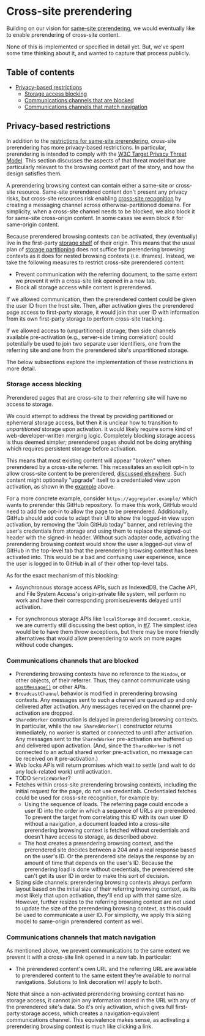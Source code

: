 # Cross-site prerendering

Building on our vision for [same-site prerendering](./prerendering-same-site.md), we would eventually like to enable prerendering of cross-site content.

None of this is implemented or specified in detail yet. But, we've spent some time thinking about it, and wanted to capture that process publicly.

<!-- START doctoc generated TOC please keep comment here to allow auto update -->
<!-- DON'T EDIT THIS SECTION, INSTEAD RE-RUN doctoc TO UPDATE -->
## Table of contents

- [Privacy-based restrictions](#privacy-based-restrictions)
  - [Storage access blocking](#storage-access-blocking)
  - [Communications channels that are blocked](#communications-channels-that-are-blocked)
  - [Communications channels that match navigation](#communications-channels-that-match-navigation)

<!-- END doctoc generated TOC please keep comment here to allow auto update -->

## Privacy-based restrictions

In addition to the [restrictions for same-site prerendering](./prerendering-same-site.md#restrictions), cross-site prerendering has more privacy-based restrictions. In particular, prerendering is intended to comply with the [W3C Target Privacy Threat Model](https://w3cping.github.io/privacy-threat-model/). This section discusses the aspects of that threat model that are particularly relevant to the browsing context part of the story, and how the design satisfies them.

A prerendering browsing context can contain either a same-site or cross-site resource. Same-site prerendered content don't present any privacy risks, but cross-site resources risk enabling [cross-site recognition](https://w3cping.github.io/privacy-threat-model/#model-cross-site-recognition) by creating a messaging channel across otherwise-partitioned domains. For simplicity, when a cross-site channel needs to be blocked, we also block it for same-site cross-origin content. In some cases we even block it for same-origin content.

Because prerendered browsing contexts can be activated, they (eventually) live in the first-party [storage shelf](https://storage.spec.whatwg.org/#storage-shelf) of their origin. This means that the usual plan of [storage partitioning](https://github.com/privacycg/storage-partitioning) does not suffice for prerendering browsing contexts as it does for nested browsing contexts (i.e. iframes). Instead, we take the following measures to restrict cross-site prerendered content:

- Prevent communication with the referring document, to the same extent we prevent it with a cross-site link opened in a new tab.
- Block all storage access while content is prerendered.

If we allowed communication, then the prerendered content could be given the user ID from the host site. Then, after activation gives the prerendered page access to first-party storage, it would join that user ID with information from its own first-party storage to perform cross-site tracking.

If we allowed access to (unpartitioned) storage, then side channels available pre-activation (e.g., server-side timing correlation) could potentially be used to join two separate user identifiers, one from the referring site and one from the prerendered site's unpartitioned storage.

The below subsections explore the implementation of these restrictions in more detail.

### Storage access blocking

Prerendered pages that are cross-site to their referring site will have no access to storage.

We could attempt to address the threat by providing partitioned or ephemeral storage access, but then it is unclear how to transition to _unpartitioned_ storage upon activation. It would likely require some kind of web-developer-written merging logic. Completely blocking storage access is thus deemed simpler; prerendered pages should not be doing anything which requires persistent storage before activation.

This means that most existing content will appear "broken" when prerendered by a cross-site referrer. This necessitates an explicit opt-in to allow cross-site content to be prerendered, [discussed elsewhere](./opt-in.md). Such content might optionally "upgrade" itself to a credentialed view upon activation, as shown in the [example](#example) above.

For a more concrete example, consider `https://aggregator.example/` which wants to prerender this GitHub repository. To make this work, GitHub would need to add the opt-in to allow the page to be prerendered. Additionally, GitHub should add code to adapt their UI to show the logged-in view upon activation, by removing the "Join GitHub today" banner, and retrieving the user's credentials from storage and using them to replace the signed-out header with the signed-in header. Without such adapter code, activating the prerendering browsing context would show the user a logged-out view of GitHub in the top-level tab that the prerendering browsing context has been activated into. This would be a bad and confusing user experience, since the user is logged in to GitHub in all of their other top-level tabs.

As for the exact mechanism of this blocking:

- Asynchronous storage access APIs, such as IndexedDB, the Cache API, and File System Access's origin-private file system, will perform no work and have their corresponding promises/events delayed until activation.

- For synchronous storage APIs like `localStorage` and `docuemnt.cookie`, we are currently still discussing the best option, in [#7](https://github.com/WICG/nav-speculation/issues/7). The simplest idea would be to have them throw exceptions, but there may be more friendly alternatives that would allow prerendering to work on more pages without code changes.

### Communications channels that are blocked

- Prerendering browsing contexts have no reference to the `Window`, or other objects, of their referrer. Thus, they cannot communicate using [`postMessage()`](https://developer.mozilla.org/en-US/docs/Web/API/Window/postMessage) or other APIs.
- `BroadcastChannel` behavior is modified in prerendering browsing contexts. Any messages sent to such a channel are queued up and only delivered after activation. Any messages received on the channel pre-activation are dropped.
- `SharedWorker` construction is delayed in prerendering browsing contexts. In particular, while the `new SharedWorker()` constructor returns immediately, no worker is started or connected to until after activation. Any messages sent to the `SharedWorker` pre-activation are buffered up and delivered upon activation. (And, since the `SharedWorker` is not connected to an actual shared worker pre-activation, no message can be received on it pre-activation.)
- Web locks APIs will return promises which wait to settle (and wait to do any lock-related work) until activation.
- TODO `ServiceWorker`?
- Fetches within cross-site prerendering browsing contexts, including the initial request for the page, do not use credentials. Credentialed fetches could be used for cross-site recognition, for example by:
  - Using the sequence of loads. The referring page could encode a user ID into the order in which a sequence of URLs are prerendered. To prevent the target from correlating this ID with its own user ID without a navigation, a document loaded into a cross-site prerendering browsing context is fetched without credentials and doesn't have access to storage, as described above.
  - The host creates a prerendering browsing context, and the prerendered site decides between a 204 and a real response based on the user's ID. Or the prerendered site delays the response by an amount of time that depends on the user's ID. Because the prerendering load is done without credentials, the prerendered site can't get its user ID in order to make this sort of decision.
- Sizing side channels: prerendering browsing contexts always perform layout based on the initial size of their referring browsing context, as its most likely that upon activation, they'll end up with that same size. However, further resizes to the referring browsing context are not used to update the size of the prerendering browsing context, as this could be used to communicate a user ID. For simplicity, we apply this sizing model to same-origin prerendered content as well.

### Communications channels that match navigation

As mentioned above, we prevent communications to the same extent we prevent it with a cross-site link opened in a new tab. In particular:

- The prerendered content's own URL and the referring URL are available to prerendered content to the same extent they're available to normal navigations. Solutions to link decoration will apply to both.

Note that since a non-activated prerendering browsing context has no storage access, it cannot join any information stored in the URL with any of the prerendered site's data. So it's only activation, which gives full first-party storage access, which creates a navigation-equivalent communications channel. This equivalence makes sense, as activating a prerendering browsing context is much like clicking a link.
